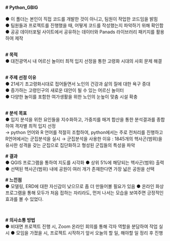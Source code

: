 __# Python_GBIG__  
<br/>
● 이 폴더는 본인이 직접 코드를 개발한 것이 아니고, 팀원이 작업한 코드임을 밝힘  
● 팀원들과 프로젝트를 진행했을 때, 어떻게 코드를 작성했는지 파악하기 위해 확인함  
● 공공 데이터포털 사이트에서 공유하는 데이터와 Panads 라이브러리 패키지를 활용하여 제작  
<br/>

__# 목적__  
● 대전광역시 내 어르신 놀이터 최적 입지 선정을 통한 고령화 시대의 사회 문제 해결  
<br/>

__# 주제 선정 이유__  
● 21세기 초고령화시대로 접어들면서 노인의 건강과 삶의 질에 대한 욕구 증대  
● 증가하는 고령인구의 새로운 대안이 될 수 있는 어르신 놀이터  
● 다양한 놀이를 포함한 여가생활을 위한 노인의 눈높이 맞춤 시설 확충  
<br/>

__# 분석 목표__  
● 입지 분석을 위한 요인들을 지수화하고, 가중치를 매겨 합산을 통한 분석결과를 종합하여 격자별 최적 입지 선정  
→ python 언어와 R 언어를 적절히 조합하여, python에서는 주로 전처리를 진행하고 R언어에서는 군집분석을 실시
→ 군집분석을 사용한 이유 : 1845개의 헥사곤(범위)을 유사한 성격을 갖는 군집으로 집단화하고 형성된 군집들의 특성을 파악
<br/>

__# 결과__  
● QGIS 프로그램을 통하여 지도를 시각화
● 상위 5%에 해당되는 헥사곤(범위) 출력
● 선택된 헥사곤(범위) 내에 공원이 여러 개가 존재한다면 가장 넓은 공원을 선택
<br/>

__# 느낀점__  
● 모델링, ERD에 대한 자신감이 낮으므로 좀 더 만들어볼 필요가 있음
● 온라인 화상프로그램을 통해 모두가 처음 접하는 자리라도, 먼저 나서는 모습을 보여주면 긍정적인 효과를 볼 수 있었다.

<br/>

__# 의사소통 방법__  
● 비대면 프로젝트 진행 시, Zoom 온라인 회의를 통해 각자 역할을 분담하여 작업 실시
● 모임을 가졌을 시, 프로젝트 시작하기 앞서 오늘의 할 일, 해야할 일 정리 후 진행
